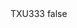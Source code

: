 <?xml version="1.0" encoding="UTF-8"?>
<CustomMetadata xmlns="http://soap.sforce.com/2006/04/metadata">
    <label>TXU333</label>
    <protected>false</protected>
</CustomMetadata>
